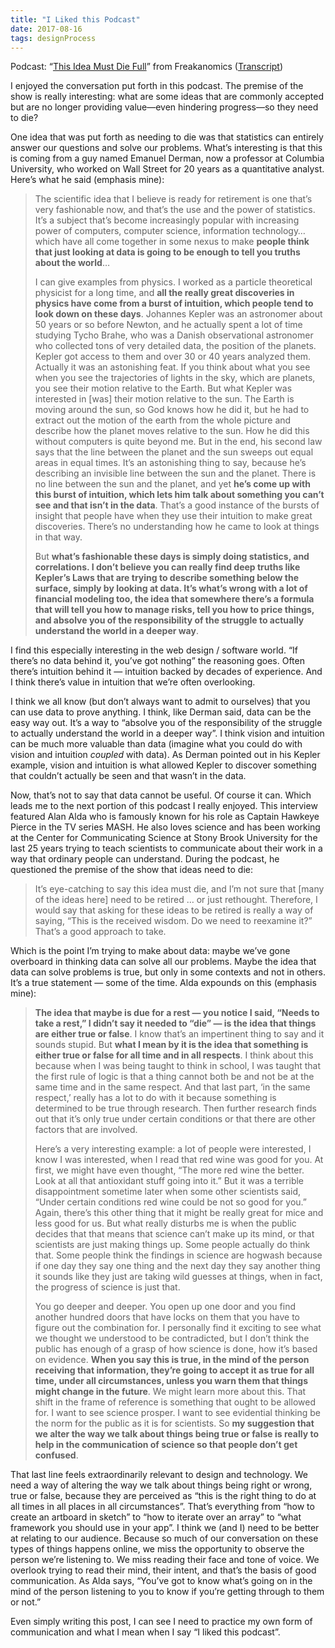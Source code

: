 ```yaml
---
title: "I Liked this Podcast"
date: 2017-08-16
tags: designProcess
---
```


Podcast: “[This Idea Must Die Full](http://freakonomics.com/podcast/this-idea-must-die-a-new-freakonomics-radio-podcast/)” from Freakanomics ([Transcript](http://freakonomics.com/2015/03/05/this-idea-must-die-full-transcript/?preview=true))

I enjoyed the conversation put forth in this podcast.  The premise of the show is really interesting: what are some ideas that are commonly accepted but are no longer providing value—even hindering progress—so they need to die?

One idea that was put forth as needing to die was that statistics can entirely answer our questions and solve our problems. What’s interesting is that this is coming from a guy named Emanuel Derman, now a professor at Columbia University, who worked on Wall Street for 20 years as a quantitative analyst. Here’s what he said (emphasis mine):

> The scientific idea that I believe is ready for retirement is one that’s very fashionable now, and that’s the use and the power of statistics. It’s a subject that’s become increasingly popular with increasing power of computers, computer science, information technology…which have all come together in some nexus to make **people think that just looking at data is going to be enough to tell you truths about the world**…  
>   
> I can give examples from physics. I worked as a particle theoretical physicist for a long time, and **all the really great discoveries in physics have come from a burst of intuition, which people tend to look down on these days**. Johannes Kepler was an astronomer about 50 years or so before Newton, and he actually spent a lot of time studying Tycho Brahe, who was a Danish observational astronomer who collected tons of very detailed data, the position of the planets. Kepler got access to them and over 30 or 40 years analyzed them. Actually it was an astonishing feat. If you think about what you see when you see the trajectories of lights in the sky, which are planets, you see their motion relative to the Earth. But what Kepler was interested in [was] their motion relative to the sun. The Earth is moving around the sun, so God knows how he did it, but he had to extract out the motion of the earth from the whole picture and describe how the planet moves relative to the sun. How he did this without computers is quite beyond me. But in the end, his second law says that the line between the planet and the sun sweeps out equal areas in equal times. It’s an astonishing thing to say, because he’s describing an invisible line between the sun and the planet. There is no line between the sun and the planet, and yet **he’s come up with this burst of intuition, which lets him talk about something you can’t see and that isn’t in the data**. That’s a good instance of the bursts of insight that people have when they use their intuition to make great discoveries. There’s no understanding how he came to look at things in that way.  
>   
> But **what’s fashionable these days is simply doing statistics, and correlations. I don’t believe you can really find deep truths like Kepler’s Laws that are trying to describe something below the surface, simply by looking at data. It’s what’s wrong with a lot of financial modeling too, the idea that somewhere there’s a formula that will tell you how to manage risks, tell you how to price things, and absolve you of the responsibility of the struggle to actually understand the world in a deeper way**.  

I find this especially interesting in the web design / software world. “If there’s no data behind it, you’ve got nothing” the reasoning goes. Often there’s intuition behind it — intuition backed by decades of experience. And I think there’s value in intuition that we’re often overlooking. 

I think we all know (but don’t always want to admit to ourselves) that you can use data to prove anything. I think, like Derman said, data can be the easy way out. It’s a way to “absolve you of the responsibility of the struggle to actually understand the world in a deeper way”.  I think vision and intuition can be much more valuable than data (imagine what you could do with vision and intuition *coupled* with data). As Derman pointed out in his Kepler example, vision and intuition is what allowed Kepler to discover something that couldn’t actually be seen and that wasn’t in the data.

Now, that’s not to say that data cannot be useful. Of course it can. Which leads me to the next portion of this podcast I really enjoyed. This interview featured Alan Alda who is famously known for his role as Captain Hawkeye Pierce in the TV series MASH. He also loves science and has been working at the Center for Communicating Science at Stony Brook University for the last 25 years trying to teach scientists to communicate about their work in a way that ordinary people can understand. During the podcast, he questioned the premise of the show that ideas need to die:

> It’s eye-catching to say this idea must die, and I’m not sure that [many of the ideas here] need to be retired … or just rethought. Therefore, I would say that asking for these ideas to be retired is really a way of saying, “This is the received wisdom. Do we need to reexamine it?” That’s a good approach to take.  

Which is the point I’m trying to make about data: maybe we’ve gone overboard in thinking data can solve all our problems. Maybe the idea that data can solve problems is true, but only in some contexts and not in others.   It’s a true statement — some of the time. Alda expounds on this (emphasis mine):

> **The idea that maybe is due for a rest — you notice I said, “Needs to take a rest,” I didn’t say it needed to “die” — is the idea that things are either true or false**. I know that’s an impertinent thing to say and it sounds stupid. But **what I mean by it is the idea that something is either true or false for all time and in all respects**. I think about this because when I was being taught to think in school, I was taught that the first rule of logic is that a thing cannot both be and not be at the same time and in the same respect. And that last part, ‘in the same respect,’ really has a lot to do with it because something is determined to be true through research. Then further research finds out that it’s only true under certain conditions or that there are other factors that are involved.  
>   
> Here’s a very interesting example: a lot of people were interested, I know I was interested, when I read that red wine was good for you. At first, we might have even thought, “The more red wine the better. Look at all that antioxidant stuff going into it.” But it was a terrible disappointment sometime later when some other scientists said, “Under certain conditions red wine could be not so good for you.” Again, there’s this other thing that it might be really great for mice and less good for us. But what really disturbs me is when the public decides that that means that science can’t make up its mind, or that scientists are just making things up. Some people actually do think that. Some people think the findings in science are hogwash because if one day they say one thing and the next day they say another thing it sounds like they just are taking wild guesses at things, when in fact, the progress of science is just that.  
>   
> You go deeper and deeper. You open up one door and you find another hundred doors that have locks on them that you have to figure out the combination for. I personally find it exciting to see what we thought we understood to be contradicted, but I don’t think the public has enough of a grasp of how science is done, how it’s based on evidence. **When you say this is true, in the mind of the person receiving that information, they’re going to accept it as true for all time, under all circumstances, unless you warn them that things might change in the future**. We might learn more about this. That shift in the frame of reference is something that ought to be allowed for. I want to see science prosper. I want to see evidential thinking be the norm for the public as it is for scientists. So **my suggestion that we alter the way we talk about things being true or false is really to help in the communication of science so that people don’t get confused**.  

That last line feels extraordinarily relevant to design and technology.  We need a way of altering the way we talk about things being right or wrong, true or false, because they are perceived as “this is the right thing to do at all times in all places in all circumstances”. That’s everything from “how to create an artboard in sketch” to “how to iterate over an array” to “what framework you should use in your app”. I think we (and I) need to be better at relating to our audience. Because so much of our conversation on these types of things happens online, we miss the opportunity to observe the person we’re listening to. We miss reading their face and tone of voice. We overlook trying to read their mind, their intent, and that’s the basis of good communication. As Alda says, “You’ve got to know what’s going on in the mind of the person listening to you to know if you’re getting through to them or not.”

Even simply writing this post, I can see I need to practice my own form of communication and what I mean when I say “I liked this podcast”.